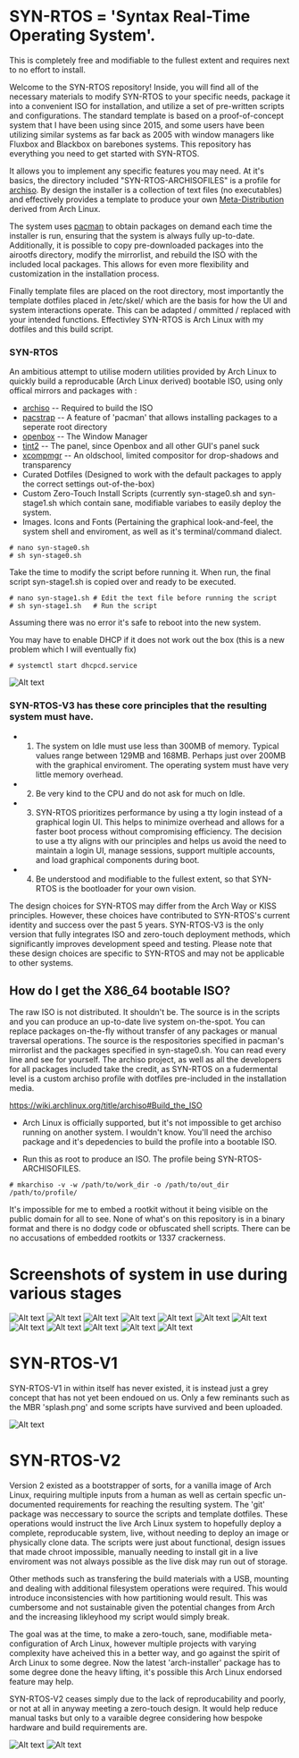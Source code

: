 # SYN-RTOS = 'Syntax Real-Time Operating System'.

This is completely free and modifiable to the fullest extent and requires next to no effort to install. 

Welcome to the SYN-RTOS repository! Inside, you will find all of the necessary materials to modify SYN-RTOS to your specific needs, package it into a convenient ISO for installation, and utilize a set of pre-written scripts and configurations. The standard template is based on a proof-of-concept system that I have been using since 2015, and some users have been utilizing similar systems as far back as 2005 with window managers like Fluxbox and Blackbox on barebones systems. This repository has everything you need to get started with SYN-RTOS. 

It allows you to implement any specific features you may need. At it's basics, the directory included "SYN-RTOS-ARCHISOFILES" is a profile for [archiso](https://wiki.archlinux.org/title/archiso). By design the installer is a collection of text files (no executables) and effectively provides a template to produce your own [Meta-Distribution](https://wiki.c2.com/?MetaDistribution) derived from Arch Linux.

The system uses [pacman](https://archlinux.org/packages/core/x86_64/pacman) to obtain packages on demand each time the installer is run, ensuring that the system is always fully up-to-date. Additionally, it is possible to copy pre-downloaded packages into the airootfs directory, modify the mirrorlist, and rebuild the ISO with the included local packages. This allows for even more flexibility and customization in the installation process.

Finally template files are placed on the root directory, most importantly the template dotfiles placed in /etc/skel/ which are the basis for how the UI and system interactions operate. This can be adapted / ommitted / replaced with your intended functions. Effectivley SYN-RTOS is Arch Linux with my dotfiles and this build script.

### SYN-RTOS 
An ambitious attempt to utilise modern utilities provided by Arch Linux to quickly build a reproducable (Arch Linux derived) bootable ISO, using only offical mirrors and packages with   : 

 - [archiso](https://wiki.archlinux.org/title/archiso)   -- Required to build the ISO
 - [pacstrap](https://archlinux.org/packages/core/x86_64/pacman)  -- A feature of 'pacman' that allows installing packages to a seperate root directory
 - [openbox](http://openbox.org/wiki/Main_Page)                   -- The Window Manager
 - [tint2](https://gitlab.com/o9000/tint2)                      -- The panel, since Openbox and all other GUI's panel suck
 - [xcompmgr](https://github.com/freedesktop/xcompmgr)             -- An oldschool, limited compositor for drop-shadows and transparency
 - Curated Dotfiles                      (Designed to work with the default packages to apply the correct settings out-of-the-box)     
 - Custom Zero-Touch Install Scripts     (currently syn-stage0.sh and syn-stage1.sh which contain sane, modifiable variabes to easily deploy the system.
 - Images. Icons and Fonts                   (Pertaining the graphical look-and-feel, the system shell and enviroment, as well as it's terminal/command dialect.

```
# nano syn-stage0.sh
# sh syn-stage0.sh
```
Take the time to modify the script before running it. When run, the final script syn-stage1.sh is copied over and ready to be executed.

```
# nano syn-stage1.sh # Edit the text file before running the script
# sh syn-stage1.sh   # Run the script
```
Assuming there was no error it's safe to reboot into the new system.

You may have to enable DHCP if it does not work out the box (this is a new problem which I will eventually fix)

```
# systemctl start dhcpcd.service
```

![Alt text](/Screenshots/syn-latest.png?raw=true)

### SYN-RTOS-V3 has these core principles that the resulting system must have.

- 1. The system on Idle must use less than 300MB of memory. Typical values range between 129MB
and 168MB. Perhaps just over 200MB with the graphical enviroment. The operating system must have very little memory overhead.

- 2. Be very kind to the CPU and do not ask for much on Idle.

- 3. SYN-RTOS prioritizes performance by using a tty login instead of a graphical login UI. This helps to minimize overhead and allows for a faster boot process without compromising efficiency. The decision to use a tty aligns with our principles and helps us avoid the need to maintain a login UI, manage sessions, support multiple accounts, and load graphical components during boot.

- 4. Be understood and modifiable to the fullest extent, so that SYN-RTOS is the bootloader for your own vision.

The design choices for SYN-RTOS may differ from the Arch Way or KISS principles. However, these choices have contributed to SYN-RTOS's current identity and success over the past 5 years. SYN-RTOS-V3 is the only version that fully integrates ISO and zero-touch deployment methods, which significantly improves development speed and testing. Please note that these design choices are specific to SYN-RTOS and may not be applicable to other systems.

## How do I get the X86_64 bootable ISO?

The raw ISO is not distributed. It shouldn't be. The source is in the scripts and you can produce an up-to-date live system on-the-spot. You can replace packages on-the-fly without transfer of any packages or manual traversal operations. The source is the respositories specified in pacman's mirrorlist and the packages specified in syn-stage0.sh. You can read every line and see for yourself. The archiso project, as well as all the developers for all packages included take the credit, as SYN-RTOS on a fudermental level is a custom archiso profile with dotfiles pre-included in the installation media.

https://wiki.archlinux.org/title/archiso#Build_the_ISO

- Arch Linux is officially supported, but it's not impossible to get archiso running on another system. I wouldn't know. You'll need the archiso package and it's depedencies to build the profile into a bootable ISO.

- Run this as root to produce an ISO. The profile being SYN-RTOS-ARCHISOFILES.

```
# mkarchiso -v -w /path/to/work_dir -o /path/to/out_dir /path/to/profile/
```

It's impossible for me to embed a rootkit without it being visible on the public domain for all to see. None of what's on this repository is in a binary format and there is no dodgy code or obfuscated shell scripts. There can be no accusations of embedded rootkits or 1337 crackerness.

# Screenshots of system in use during various stages

![Alt text](/Screenshots/default-syn-theme.png?raw=true)
![Alt text](/Screenshots/green-syn-theme.png?raw=true)
![Alt text](/Screenshots/red-syn-theme.png?raw=true)
![Alt text](/Screenshots/reddown-syn-theme.png?raw=true)
![Alt text](/Screenshots/Openbox_Menu.PNG?raw=true)
![Alt text](/Screenshots/Pacman_Updates.PNG?raw=true)
![Alt text](/Screenshots/binwalk_and_analysis_on_ISO.PNG?raw=true)
![Alt text](/Screenshots/browsing_files_and_running_updates.PNG?raw=true)
![Alt text](/Screenshots/browsing_files_with_ranger.PNG?raw=true)
![Alt text](/Screenshots/browsing_web.PNG?raw=true)
![Alt text](/Screenshots/editing_scripts_and_browsing_files.PNG?raw=true)
![Alt text](/Screenshots/using_htop.PNG?raw=true)

# SYN-RTOS-V1

SYN-RTOS-V1 in within itself has never existed, it is instead just a grey concept that has not yet been endoued on us. Only a few reminants such as the MBR 'splash.png' and some scripts have survived and been uploaded.

![Alt text](/Screenshots/syn-rtos-v1.PNG?raw=true)

# SYN-RTOS-V2

Version 2 existed as a bootstrapper of sorts, for a vanilla image of Arch Linux, requiring multiple inputs from a human as well as certain specfic un-documented requirements for reaching the resulting system. The 'git' package was neccessary to source the scripts and template dotfiles. These operations would instruct the live Arch Linux system to hopefully deploy a complete, reproducable system, live, without needing to deploy an image or physically clone data. The scripts were just about functional, design issues that made chroot impossible, manually needing to install git in a live enviroment was not always possible as the live disk may run out of storage.

Other methods such as transfering the build materials with a USB, mounting and dealing with additional filesystem operations were required. This would introduce inconsistencies with how partitioning would result. This was cumbersome and not sustainable given the potential changes from Arch and the increasing likleyhood my script would simply break.

The goal was at the time, to make a zero-touch, sane, modifiable meta-configuration of Arch Linux, however multiple projects with varying complexity have acheived this in a better way, and go against the spirit of Arch Linux to some degree. Now the latest 'arch-installer' package has to some degree done the heavy lifting, it's possible this Arch Linux endorsed feature may help.

SYN-RTOS-V2 ceases simply due to the lack of reproducability and poorly, or not at all in anyway meeting a zero-touch design. It would help reduce manual tasks but only to a varaible degree considering how bespoke hardware and build requirements are.

![Alt text](/Screenshots/syn-rtos-v2-1.PNG?raw=true)
![Alt text](/Screenshots/syn-rtos-v2-2.PNG?raw=true)
